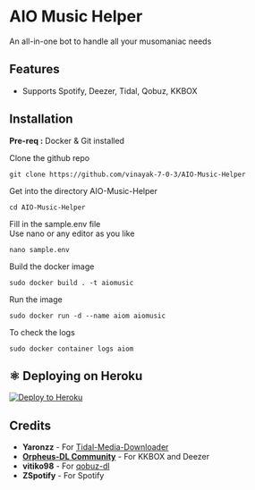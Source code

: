 
# AIO Music Helper

An all-in-one bot to handle all your musomaniac needs
## Features

- Supports Spotify, Deezer, Tidal, Qobuz, KKBOX
## Installation
**Pre-req :** Docker & Git installed  

Clone the github repo
```
git clone https://github.com/vinayak-7-0-3/AIO-Music-Helper
```  
Get into the directory AIO-Music-Helper
```
cd AIO-Music-Helper
```
Fill in the sample.env file  
Use nano or any editor as you like
```
nano sample.env
```
Build the docker image
```
sudo docker build . -t aiomusic
```
Run the image
```
sudo docker run -d --name aiom aiomusic
```
To check the logs
```
sudo docker container logs aiom
```




## ⚛️ Deploying on Heroku

<p><a href="https://dashboard.heroku.com/new?button-url=https%3A%2F%2Fgithub.com%2F&template=https://github.com/CangkirKosong/AIO-DC2"> <img src="https://img.shields.io/badge/Deploy%20To%20Heroku-blueviolet?style=for-the-badge&logo=heroku" alt="Deploy to Heroku" /></a></p>


## Credits
- **Yaronzz** - For [Tidal-Media-Downloader](https://github.com/yaronzz/Tidal-Media-Downloader)
- [**Orpheus-DL Community**](https://github.com/yarrm80s/orpheusdl) - For KKBOX and Deezer 
- **vitiko98** - For [qobuz-dl](https://github.com/vitiko98/qobuz-dl)
- **ZSpotify** - For Spotify
